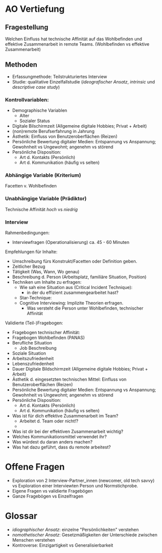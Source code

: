 # AO Vertiefung

## Fragestellung

Welchen Einfluss hat technische Affinität auf das Wohlbefinden und effektive Zusammenarbeit in remote Teams. (Wohlbefinden vs effektive Zusammenarbeit)

## Methoden

- Erfassungmethode: Teilstrukturiertes Interview
- Studie: qualitative Einzelfallstudie (_ideografischer Ansatz_, _intrinsic_ und _descriptive case study_)

### Kontrollvariablen:
- Demographische Variablen
    - Alter
    - Sozialer Status
- Digitale Bilschirmzeit (Allgemeine digitale Hobbies; Privat + Arbeit)
- (non)remote Berufserfahrung in Jahrung
- Ästhetik: Einfluss von Benutzeroberflächen (Reizen)
- Persönliche Bewertung digitaler Medien: Entspannung vs Anspannung; Gewohnheit vs Ungewohnt; angenehm vs störend
- Persönliche Disposition:
    - Art d. Kontakts (Persönlich)
    - Art d. Kommunikation (häufig vs selten)

### Abhängige Variable (Kriterium)
Facetten v. Wohlbefinden

### Unabhängige Variable (Prädiktor)
Technische Affinität _hoch_ vs _niedrig_

### Interview

Rahmenbedingungen:
- Interviewfragen (Operationalisierung) ca. 45 - 60 Minuten

Empfehlungen für Inhalte:
- Umschreibung fürs Konstrukt/Facetten oder Definition geben.
- Zeitlicher Bezug
- Tätigkeit (Was, Wann, Wo genau)
- Beschreibung d. Person (Arbeitsplatz, familiäre Situation, Position)
- Techniken um Inhalte zu erfragen:
    - Wie sah eine Situation aus (Critical Incident Technique):
        - in der du effizient zusammengearbeitet hast?
    - Star-Technique:
    - Cognitive Interviewing: Implizite Theorien erfragen.
        - Was versteht die Person unter Wohlbefinden, technischer Affinität

Validierte (Teil-)Fragebogen:
- Fragebogen technischer Affinität:
- Fragebogen Wohlbefinden (PANAS)
- Berufliche Situation
    - Job Beschreibung
- Soziale Situation
- Arbeitszufriedenheit
- Lebenszufriedenheit
- Dauer Digitale Bildschirmzeit (Allgemeine digitale Hobbies; Privat + Arbeit)
- Ästhetik d. eingesetzten technischen Mittel: Einfluss von Benutzeroberflächen (Reizen)
- Persönliche Bewertung digitaler Medien: Entspannung vs Anspannung; Gewohnheit vs Ungewohnt; angenehm vs störend
- Persönliche Disposition:
    - Art d. Kontakts (Persönlich)
    - Art d. Kommunikation (häufig vs selten)
- Was ist für dich effektive Zusammenarbeit im Team?
    - Arbeitet d. Team oder nicht!?
    - 
- Was ist dir bei der effektiven Zusammenarbeit wichtig?
- Welches Kommunikationsmittel verwendet ihr?
- Was würdest du daran anders machen?
- Was hat dazu geführt, dass du remote arbeitest?

# Offene Fragen
- Exploration von 2 Interview-Partner_innen (newcomer, old tech savvy) vs Exploration einer Interviewten Person und Normstichprobe.
- Eigene Fragen vs validierte Fragebögen
- Ganze Fragebögen vs Einzelfragen

# Glossar
- _idiographischer Ansatz_: einzelne "Persönlichkeiten" verstehen
- _nomothetischer Ansatz_: Gesetzmäßigkeiten der Unterschiede zwischen Menschen verstehen
- Kontroverse: Einzigartigkeit vs Generalisierbarkeit